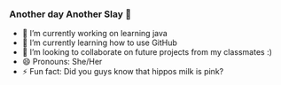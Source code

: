 ### Another day Another Slay 💅



- 🔭 I’m currently working on learning java 
- 🌱 I’m currently learning how to use GitHub
- 👯 I’m looking to collaborate on future projects from my classmates :)
- 😄 Pronouns: She/Her
- ⚡ Fun fact: Did you guys know that hippos milk is pink?



